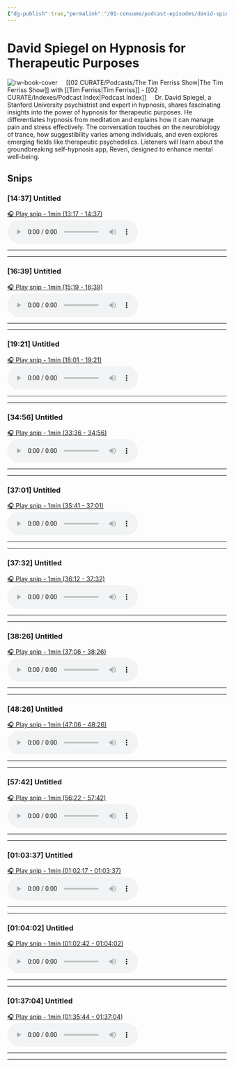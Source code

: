 ```yaml
---
{"dg-publish":true,"permalink":"/01-consume/podcast-episodes/david-spiegel-on-hypnosis-for-therapeutic-purposes/","title":"David Spiegel on Hypnosis for Therapeutic Purposes","tags":["podcasts","hypnosis"]}
---
```


# David Spiegel on Hypnosis for Therapeutic Purposes

![rw-book-cover](https://wsrv.nl/?url=https%3A%2F%2Fcontent.production.cdn.art19.com%2Fimages%2F69%2F10%2F10%2Ffb%2F691010fb-625e-4abe-993c-a57228b28dbe%2F91cb53ae0d5dbb379b9dffecf0a772593891d0d09bbe6d90ee746edbdb79e3ec75584f2ceb8260e9f675a90c05419b9b99842a76905b686f0f51c1a9d3e227ab.jpeg&w=300&h=300)
 
  [[02 CURATE/Podcasts/The Tim Ferriss Show\|The Tim Ferriss Show]] with [[Tim Ferriss\|Tim Ferriss]]  - [[02 CURATE/Indexes/Podcast Index\|Podcast Index]]
  
 Dr. David Spiegel, a Stanford University psychiatrist and expert in hypnosis, shares fascinating insights into the power of hypnosis for therapeutic purposes. He differentiates hypnosis from meditation and explains how it can manage pain and stress effectively. The conversation touches on the neurobiology of trance, how suggestibility varies among individuals, and even explores emerging fields like therapeutic psychedelics. Listeners will learn about the groundbreaking self-hypnosis app, Reveri, designed to enhance mental well-being.


## Snips


### [14:37] Untitled


[🎧 Play snip - 1min️ (13:17 - 14:37)](https://share.snipd.com/snip/506d5b0d-42ef-4bf5-b50a-8add6ec446bc)
<audio controls> <source src="https://rss.art19.com/episodes/7301bfc6-4977-47f1-838a-51018bc91d25.mp3?rss_browser=BAhJIgpTbmlwZAY6BkVU--7de01baece82063bda1cca2dc0d698735fdbe34a#t=13:17,14:37"> </audio>




---




---


### [16:39] Untitled


[🎧 Play snip - 1min️ (15:19 - 16:39)](https://share.snipd.com/snip/ddb62778-c0b5-4092-8888-ac7c72e8ed8b)
<audio controls> <source src="https://rss.art19.com/episodes/7301bfc6-4977-47f1-838a-51018bc91d25.mp3?rss_browser=BAhJIgpTbmlwZAY6BkVU--7de01baece82063bda1cca2dc0d698735fdbe34a#t=15:19,16:39"> </audio>




---




---


### [19:21] Untitled


[🎧 Play snip - 1min️ (18:01 - 19:21)](https://share.snipd.com/snip/d3d8ccc5-6f1c-4e15-8c18-c3e4caf3356b)
<audio controls> <source src="https://rss.art19.com/episodes/7301bfc6-4977-47f1-838a-51018bc91d25.mp3?rss_browser=BAhJIgpTbmlwZAY6BkVU--7de01baece82063bda1cca2dc0d698735fdbe34a#t=18:01,19:21"> </audio>




---




---


### [34:56] Untitled


[🎧 Play snip - 1min️ (33:36 - 34:56)](https://share.snipd.com/snip/55e6b0da-e537-41a5-85ea-2b0a7dbe0d28)
<audio controls> <source src="https://rss.art19.com/episodes/7301bfc6-4977-47f1-838a-51018bc91d25.mp3?rss_browser=BAhJIgpTbmlwZAY6BkVU--7de01baece82063bda1cca2dc0d698735fdbe34a#t=33:36,34:56"> </audio>




---




---


### [37:01] Untitled


[🎧 Play snip - 1min️ (35:41 - 37:01)](https://share.snipd.com/snip/cefca75f-ac36-4a24-9a89-f22c33312c17)
<audio controls> <source src="https://rss.art19.com/episodes/7301bfc6-4977-47f1-838a-51018bc91d25.mp3?rss_browser=BAhJIgpTbmlwZAY6BkVU--7de01baece82063bda1cca2dc0d698735fdbe34a#t=35:41,37:01"> </audio>




---




---


### [37:32] Untitled


[🎧 Play snip - 1min️ (36:12 - 37:32)](https://share.snipd.com/snip/1175fb0b-c5d5-40e9-9a6a-1fcdc80bf5ff)
<audio controls> <source src="https://rss.art19.com/episodes/7301bfc6-4977-47f1-838a-51018bc91d25.mp3?rss_browser=BAhJIgpTbmlwZAY6BkVU--7de01baece82063bda1cca2dc0d698735fdbe34a#t=36:12,37:32"> </audio>




---




---


### [38:26] Untitled


[🎧 Play snip - 1min️ (37:06 - 38:26)](https://share.snipd.com/snip/a50205b2-7a04-4e6d-9ee8-0e83c0ba197b)
<audio controls> <source src="https://rss.art19.com/episodes/7301bfc6-4977-47f1-838a-51018bc91d25.mp3?rss_browser=BAhJIgpTbmlwZAY6BkVU--7de01baece82063bda1cca2dc0d698735fdbe34a#t=37:06,38:26"> </audio>




---




---


### [48:26] Untitled


[🎧 Play snip - 1min️ (47:06 - 48:26)](https://share.snipd.com/snip/89c04ff7-dbd6-4bb7-91c2-f54ccb78fcf6)
<audio controls> <source src="https://rss.art19.com/episodes/7301bfc6-4977-47f1-838a-51018bc91d25.mp3?rss_browser=BAhJIgpTbmlwZAY6BkVU--7de01baece82063bda1cca2dc0d698735fdbe34a#t=47:06,48:26"> </audio>




---




---


### [57:42] Untitled


[🎧 Play snip - 1min️ (56:22 - 57:42)](https://share.snipd.com/snip/8f9a554b-9bcc-44cf-9371-9496a6943b8c)
<audio controls> <source src="https://rss.art19.com/episodes/7301bfc6-4977-47f1-838a-51018bc91d25.mp3?rss_browser=BAhJIgpTbmlwZAY6BkVU--7de01baece82063bda1cca2dc0d698735fdbe34a#t=56:22,57:42"> </audio>




---




---


### [01:03:37] Untitled


[🎧 Play snip - 1min️ (01:02:17 - 01:03:37)](https://share.snipd.com/snip/dd8a7904-cf5b-4d8c-ad66-c7f75bc5774c)
<audio controls> <source src="https://rss.art19.com/episodes/7301bfc6-4977-47f1-838a-51018bc91d25.mp3?rss_browser=BAhJIgpTbmlwZAY6BkVU--7de01baece82063bda1cca2dc0d698735fdbe34a#t=01:02:17,01:03:37"> </audio>




---




---


### [01:04:02] Untitled


[🎧 Play snip - 1min️ (01:02:42 - 01:04:02)](https://share.snipd.com/snip/f0a5314b-2f8e-48dd-aec2-e90e9985dbd8)
<audio controls> <source src="https://rss.art19.com/episodes/7301bfc6-4977-47f1-838a-51018bc91d25.mp3?rss_browser=BAhJIgpTbmlwZAY6BkVU--7de01baece82063bda1cca2dc0d698735fdbe34a#t=01:02:42,01:04:02"> </audio>




---




---


### [01:37:04] Untitled


[🎧 Play snip - 1min️ (01:35:44 - 01:37:04)](https://share.snipd.com/snip/45de181c-3133-4cf6-94db-d3ef45758ce4)
<audio controls> <source src="https://rss.art19.com/episodes/7301bfc6-4977-47f1-838a-51018bc91d25.mp3?rss_browser=BAhJIgpTbmlwZAY6BkVU--7de01baece82063bda1cca2dc0d698735fdbe34a#t=01:35:44,01:37:04"> </audio>




---




---

